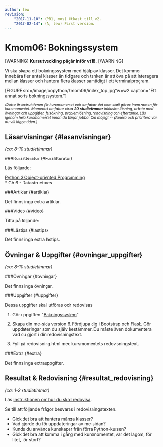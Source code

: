 ```yaml
---
author: lew
revision:
    "2017-11-10": (PB1, mos) Utkast till v2.
    "2017-02-14": (A, lew) First version.
...
```

Kmom06: Bokningssystem
====================================

[WARNING]
**Kursutveckling pågår inför vt18.**
[/WARNING]

Vi ska skapa ett bokningssystem med hjälp av klasser. Det kommer innebära fler antal klasser än tidigare och tanken är att öva på att interagera mellan klasser och hantera flera klasser samtidigt i ett terminalprogram.

<!--more-->

[FIGURE src=/image/oopython/kmom06/index_top.jpg?w=w2 caption="Ett annat sorts bokningssystem."]


<small><i>(Detta är instruktionen för kursmomentet och omfattar det som skall göras inom ramen för kursmomentet. Momentet omfattar cirka **20 studietimmar** inklusive läsning, arbete med övningar och uppgifter, felsökning, problemlösning, redovisning och eftertanke. Läs igenom hela kursmomentet innan du börjar jobba. Om möjligt -- planera och prioritera var du vill lägga tiden.)</i></small>



Läsanvisningar  {#lasanvisningar}
---------------------------------

*(ca: 8-10 studietimmar)*


###Kurslitteratur  {#kurslitteratur}

Läs följande:

[Python 3 Object-oriented Programming](kunskap/boken-python3-object-oriented-programming)  
    * Ch 6 - Datastructures  



###Artiklar {#artiklar}

Det finns inga extra artiklar.



###Video  {#video}

Titta på följande:



###Lästips {#lastips}

Det finns inga extra lästips.



Övningar & Uppgifter  {#ovningar_uppgifter}
-------------------------------------------

*(ca: 8-10 studietimmar)*



###Övningar {#ovningar}

Det finns inga övningar.



###Uppgifter {#uppgifter}

Dessa uppgifter skall utföras och redovisas.

1. Gör uppgiften "[Bokningssystem](uppgift/bokningssystem)"  

2. Skapa din me-sida version 6. Fördjupa dig i Bootstrap och Flask. Gör uppdateringar som du själv bestämmer. Du måste även dokumentera vad du gjort i din redovisningstext. 

3. Fyll på redovisning.html med kursmomentets redovisningstext.



###Extra {#extra}

Det finns inga extrauppgifter.



Resultat & Redovisning  {#resultat_redovisning}
-----------------------------------------------

*(ca: 1-2 studietimmar)*

Läs [instruktionen om hur du skall redovisa](./../redovisa).

Se till att följande frågor besvaras i redovisningstexten.

* Gick det bra att hantera många klasser?
* Vad gjorde du för uppdateringar av me-sidan?
* Kunde du använda kunskaper från förra Python-kursen?  
* Gick det bra att komma i gång med kursmomentet, var det lagom, för litet, för stort?
